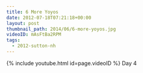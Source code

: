 ```yaml
---
title: 6 More Yoyos
date: 2012-07-18T07:21:18+00:00
layout: post
thumbnail_path: 2014/06/6-more-yoyos.jpg
videoID: mAsFtBa2RPM
tags:
  - 2012-sutton-nh
---
```

{% include youtube.html id=page.videoID %}
Day 4